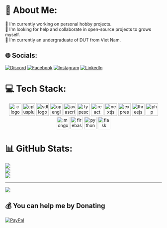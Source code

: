 # 💫 About Me:
🔭 I'm currently working on personal hobby projects.<br>🤝 I'm looking for help and collaborate in open-source projects to grows myself.<br>🌱 I'm currently an undergraduate of DUT from Viet Nam.


## 🌐 Socials:
[![Discord](https://img.shields.io/badge/Discord-%237289DA.svg?logo=discord&logoColor=white)](https://discord.gg/huyn_) [![Facebook](https://img.shields.io/badge/Facebook-%231877F2.svg?logo=Facebook&logoColor=white)](https://facebook.com/HuyN.2105) [![Instagram](https://img.shields.io/badge/Instagram-%23E4405F.svg?logo=Instagram&logoColor=white)](https://instagram.com/HuyN.2105) [![LinkedIn](https://img.shields.io/badge/LinkedIn-%230077B5.svg?logo=linkedin&logoColor=white)](https://linkedin.com/in/nguyen-huy-43aa5a323) 

# 💻 Tech Stack:
<div align="middle">
  <img src="https://skillicons.dev/icons?i=c" height="40" alt="c logo"  />
  <img src="https://skillicons.dev/icons?i=cpp" height="40" alt="cplusplus logo"  />
  <img src="https://cdn.jsdelivr.net/gh/devicons/devicon/icons/sdl/sdl-original.svg" height="40" alt="sdl logo"  />
  <img src="https://cdn.jsdelivr.net/gh/devicons/devicon/icons/opengl/opengl-original.svg" height="40" alt="opengl logo"  />
  <img src="https://skillicons.dev/icons?i=js" height="40" alt="javascript logo"  />
  <img src="https://skillicons.dev/icons?i=ts" height="40" alt="typescript logo"  />
  <img src="https://skillicons.dev/icons?i=react" height="40" alt="react logo"  />
  <img src="https://skillicons.dev/icons?i=nextjs" height="40" alt="nextjs logo"  />
  <img src="https://skillicons.dev/icons?i=express" height="40" alt="express logo"  />
  <img src="https://skillicons.dev/icons?i=threejs" height="40" alt="threejs logo"  />
  <img src="https://skillicons.dev/icons?i=php" height="40" alt="php logo"  />
  <img src="https://skillicons.dev/icons?i=mongodb" height="40" alt="mongodb logo"  />
  <img src="https://skillicons.dev/icons?i=firebase" height="40" alt="firebase logo"  />
  <img src="https://skillicons.dev/icons?i=py" height="40" alt="python logo"  />
  <img src="https://skillicons.dev/icons?i=flask" height="40" alt="flask logo"  />
</div>

# 📊 GitHub Stats:
![](https://github-readme-stats.vercel.app/api?username=HuyN2105&theme=one_dark_pro&hide_border=false&include_all_commits=false&count_private=false)<br/>
![](https://github-readme-streak-stats.herokuapp.com/?user=HuyN2105&theme=one_dark_pro&hide_border=false)<br/>
![](https://github-readme-stats.vercel.app/api/top-langs/?username=HuyN2105&theme=one_dark_pro&hide_border=false&include_all_commits=true&count_private=true&layout=compact)

---
[![](https://visitcount.itsvg.in/api?id=HuyN2105&icon=6&color=0)](https://visitcount.itsvg.in)

  ## 💰 You can help me by Donating
  [![PayPal](https://img.shields.io/badge/PayPal-00457C?style=for-the-badge&logo=paypal&logoColor=white)](https://paypal.me/HuyN2105) 
